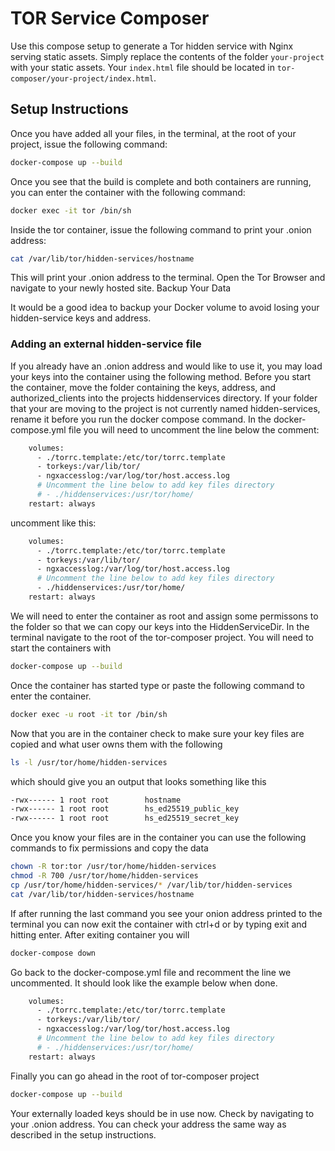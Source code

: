 # TOR Service Composer

Use this compose setup to generate a Tor hidden service with Nginx serving static assets. Simply replace the contents of the folder `your-project` with your static assets. Your `index.html` file should be located in `tor-composer/your-project/index.html`.

## Setup Instructions

Once you have added all your files, in the terminal, at the root of your project, issue the following command:

```bash
docker-compose up --build
```

Once you see that the build is complete and both containers are running, you can enter the container with the following command:

```bash
docker exec -it tor /bin/sh
```

Inside the tor container, issue the following command to print your .onion address:

```bash
cat /var/lib/tor/hidden-services/hostname
```

This will print your .onion address to the terminal. Open the Tor Browser and navigate to your newly hosted site.
Backup Your Data

It would be a good idea to backup your Docker volume to avoid losing your hidden-service keys and address.

### Adding an external hidden-service file

If you already have an .onion address and would like to use it, you may load your keys into the container using the following method. Before you start the container, move the folder containing the keys, address, and authorized_clients into the projects hiddenservices directory. If your folder that your are moving to the project is not currently named hidden-services, rename it before you run the docker compose command. In the docker-compose.yml file you will need to uncomment the line below the comment:

```bash
    volumes:
      - ./torrc.template:/etc/tor/torrc.template
      - torkeys:/var/lib/tor/
      - ngxaccesslog:/var/log/tor/host.access.log
      # Uncomment the line below to add key files directory
      # - ./hiddenservices:/usr/tor/home/
    restart: always
```

uncomment like this:

```bash
    volumes:
      - ./torrc.template:/etc/tor/torrc.template
      - torkeys:/var/lib/tor/
      - ngxaccesslog:/var/log/tor/host.access.log
      # Uncomment the line below to add key files directory
      - ./hiddenservices:/usr/tor/home/
    restart: always
```

We will need to enter the container as root and assign some permissons to the folder so that we can copy our keys into the HiddenServiceDir. In the terminal navigate to the root of the tor-composer project. You will need to start the containers with

```bash
docker-compose up --build
```

Once the container has started type or paste the following command to enter the container.

```bash
docker exec -u root -it tor /bin/sh
```

Now that you are in the container check to make sure your key files are copied and what user owns them with the following

```bash
ls -l /usr/tor/home/hidden-services
```

which should give you an output that looks something like this

```bash
-rwx------ 1 root root        hostname
-rwx------ 1 root root        hs_ed25519_public_key
-rwx------ 1 root root        hs_ed25519_secret_key
```

Once you know your files are in the container you can use the following commands to fix permissions and copy the data

```bash
chown -R tor:tor /usr/tor/home/hidden-services
chmod -R 700 /usr/tor/home/hidden-services
cp /usr/tor/home/hidden-services/* /var/lib/tor/hidden-services
cat /var/lib/tor/hidden-services/hostname
```

If after running the last command you see your onion address printed to the terminal you can now exit the container with ctrl+d or by typing exit and hitting enter. After exiting container you will

```bash
docker-compose down
```

Go back to the docker-compose.yml file and recomment the line we uncommented. It should look like the example below when done.

```bash
    volumes:
      - ./torrc.template:/etc/tor/torrc.template
      - torkeys:/var/lib/tor/
      - ngxaccesslog:/var/log/tor/host.access.log
      # Uncomment the line below to add key files directory
      # - ./hiddenservices:/usr/tor/home/
    restart: always
```

Finally you can go ahead in the root of tor-composer project

```bash
docker-compose up --build
```

Your externally loaded keys should be in use now. Check by navigating to your .onion address. You can check your address the same way as described in the setup instructions.

```

```
